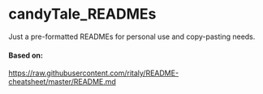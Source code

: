 # candyTale_READMEs
Just a pre-formatted READMEs for personal use and copy-pasting needs. 


#### Based on: 
https://raw.githubusercontent.com/ritaly/README-cheatsheet/master/README.md

